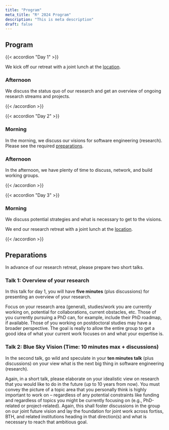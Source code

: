 ```yaml
---
title: "Program"
meta_title: "R² 2024 Program"
description: "This is meta description"
draft: false
---
```


## Program

{{< accordion "Day 1" >}}

We kick off our retreat with a joint lunch at the [location](venue).

### Afternoon

We discuss the status quo of our research and get an overview of ongoing research streams and projects.

{{< /accordion >}}

{{< accordion "Day 2" >}}

### Morning

In the morning, we discuss our visions for software engineering (research). Please see the required [preparations](#preparations).

### Afternoon

In the afternoon, we have plenty of time to discuss, network, and build working groups.

{{< /accordion >}}

{{< accordion "Day 3" >}}

### Morning

We discuss potential strategies and what is necessary to get to the visions.

We end our research retreat with a joint lunch at the [location](venue).

{{< /accordion >}}

## Preparations

In advance of our research retreat, please prepare two short talks.

### Talk 1: Overview of your research

In this talk for day 1, you will have **five minutes** (plus discussions) for presenting an overview of your research.

Focus on your research area (general), studies/work you are currently working on, potential for collaborations, current obstacles, etc. Those of you currently pursuing a PhD can, for example, include their PhD roadmap, if available. Those of you working on postdoctoral studies may have a broader perspective. The goal is really to allow the entire group to get a good idea of what your current work focuses on and what your expertise is.

### Talk 2: Blue Sky Vision (Time: 10 minutes max + discussions)

In the second talk, go wild and speculate in your **ten minutes talk**  (plus discussions) on your view what is the next big thing in software engineering (research).

Again, in a short talk, please elaborate on your idealistic view on research that you would like to do in the future (up to 10 years from now). You must convey the picture of a topic area that you personally think is highly important to work on – regardless of any potential constraints like funding and regardless of topics you might be currently focusing on (e.g., PhD-related or project-related). Again, this shall foster discussions in the group on our joint future vision and lay the foundation for joint work across fortiss, BTH, and related institutions heading in that direction(s) and what is necessary to reach that ambitious goal.

